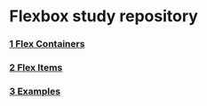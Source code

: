 # Flexbox study repository

### [1 Flex Containers](1.flex-containers/)

### [2 Flex Items](2.flex-items/)

### [3 Examples](3.examples/)
